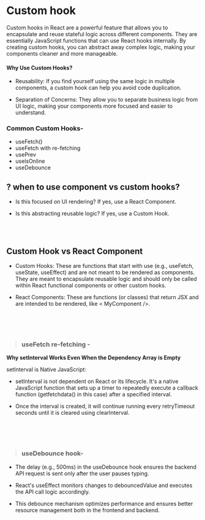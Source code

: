 # Custom hook

Custom hooks in React are a powerful feature that allows you to encapsulate and reuse stateful logic across different components. They are essentially JavaScript functions that can use React hooks internally. By creating custom hooks, you can abstract away complex logic, making your components cleaner and more manageable.

#### Why Use Custom Hooks?
* Reusability: If you find yourself using the same logic in multiple components, a custom hook can help you avoid code duplication.

* Separation of Concerns: They allow you to separate business logic from UI logic, making your components more focused and easier to understand.


### Common Custom Hooks-
* useFetch()
* useFetch with re-fetching
* usePrev
* uselsOnline
* useDebounce


##

## ? when to use component vs custom hooks?

* Is this focused on UI rendering? If yes, use a React Component.

* Is this abstracting reusable logic? If yes, use a Custom Hook.


<br>
<br>




## Custom Hook vs React Component

* Custom Hooks: These are functions that start with use (e.g., useFetch, useState, useEffect) and are not meant to be rendered as components. They are meant to encapsulate reusable logic and should only be called within React functional components or other custom hooks.

* React Components: These are functions (or classes) that return JSX and are intended to be rendered, like < MyComponent />.


<br>
<br>
<br>



>### useFetch re-fetching - 

**Why setInterval Works Even When the Dependency Array is Empty**

setInterval is Native JavaScript:

* setInterval is not dependent on React or its lifecycle. It's a native JavaScript function that sets up a timer to repeatedly execute a callback function (getfetchdata() in this case) after a specified interval.

* Once the interval is created, it will continue running every retryTimeout seconds until it is cleared using clearInterval.

<br>
<br>
<br>

>### useDebounce hook- 

* The delay (e.g., 500ms) in the useDebounce hook ensures the backend API request is sent only after the user pauses typing.

* React's useEffect monitors changes to debouncedValue and executes the API call logic accordingly.

* This debounce mechanism optimizes performance and ensures better resource management both in the frontend and backend.